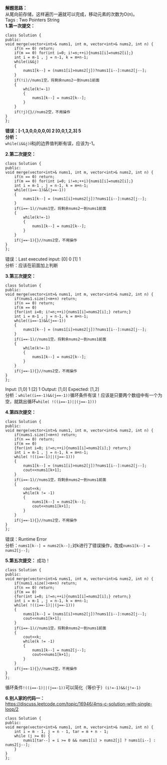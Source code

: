 **解题思路：**  
从尾向前存储，这样遍历一遍就可以完成，移动元素的次数为O(n)。   
Tags : Two Pointers String  
**1.第一次提交：**  

    class Solution {
	public:
    void merge(vector<int>& nums1, int m, vector<int>& nums2, int n) {
        if(n == 0) return;
        if(m == 0) for(int i=0; i!=n;++i){nums1[i]=nums2[i];}
        int i = m-1 , j = n-1, k = m+n-1;
        while(i&&j)
        {
            nums1[k--] = (nums1[i]>nums2[j])?nums1[i--]:nums2[j--];
        }
        if(!i)//nums1空，将剩余nums2一到nums1前面
        {
            while(k!=-1)
            {
                nums1[k--] = nums2[k--];
            }
        }
        if(!j){}//nums2空，不用操作
    }
	};

**错误：[-1,3,0,0,0,0,0]
2
[0,0,1,2,3]
5**  
**分析：**  
 `while(i&&j)`i和j的边界值判断有误，应该为-1。 

**2.第二次提交：**  
  
	class Solution {
	public:
    void merge(vector<int>& nums1, int m, vector<int>& nums2, int n) {
        if(n == 0) return;
        if(m == 0) for(int i=0; i!=n;++i){nums1[i]=nums2[i];}
        int i = m-1 , j = n-1, k = m+n-1;
        while((i==-1)&&(j==-1))
        {
            nums1[k--] = (nums1[i]>nums2[j])?nums1[i--]:nums2[j--];
        }
        if(i==-1)//nums1空，将剩余nums2一到nums1前面
        {
            while(k!=-1)
            {
                nums1[k--] = nums2[k--];
            }
        }
        if(j==-1){}//nums2空，不用操作
    }
	};
错误：Last executed input:
[0]
0
[1]
1   
分析：应该在前面加上判断  

**3.第三次提交：** 


	class Solution {
	public:
    void merge(vector<int>& nums1, int m, vector<int>& nums2, int n) {
        if(nums1.size()<m+n) return;
        if(n == 0) return;
        if(m == 0) 
        {for(int i=0; i!=n;++i){nums1[i]=nums2[i];} return;}
        int i = m-1 , j = n-1, k = m+n-1;
        while((i==-1)&&(j==-1))
        {
            nums1[k--] = (nums1[i]>nums2[j])?nums1[i--]:nums2[j--];
        }
        if(i==-1)//nums1空，将剩余nums2一到nums1前面
        {
            while(k!=-1)
            {
                nums1[k--] = nums2[k--];
            }
        }
        if(j==-1){}//nums2空，不用操作
    }
	}; 
Input:
[1,0]
1
[2]
1
Output:
[1,0]
Expected:
[1,2]  
分析：`while((i==-1)&&(j==-1))`循环条件有误！应该是只要两个数组中有一个为空，就跳出循环`while( !((i==-1)||(j==-1)))` 
 
**4.第四次提交：**

	class Solution {
	public:
    void merge(vector<int>& nums1, int m, vector<int>& nums2, int n) {
        if(nums1.size()<m+n) return;
        if(n == 0) return;
        if(m == 0) 
        {for(int i=0; i!=n;++i){nums1[i]=nums2[i];} return;}
        int i = m-1 , j = n-1, k = m+n-1;
        while( !((i==-1)||(j==-1)))
        {
            nums1[k--] = (nums1[i]>nums2[j])?nums1[i--]:nums2[j--];
            cout<<nums1[k+1];
        }
        if(i==-1)//nums1空，将剩余nums2一到nums1前面
        {
            cout<<k;
            while(k != -1)
            {
                nums1[k--] = nums2[k--];
                cout<<nums1[k+1];
            }
        }
        if(j==-1){}//nums2空，不用操作
    }
	}; 
错误：Runtime Error  
分析：`nums1[k--] = nums2[k--];`对k进行了错误操作，改成`nums1[k--] = nums2[j--];`

**5.第五次提交：**
成功！

	class Solution {
	public:
    void merge(vector<int>& nums1, int m, vector<int>& nums2, int n) {
        if(nums1.size()<m+n) return;
        if(n == 0) return;
        if(m == 0) 
        {for(int i=0; i!=n;++i){nums1[i]=nums2[i];} return;}
        int i = m-1 , j = n-1, k = m+n-1;
        while( !((i==-1)||(j==-1)))
        {
            nums1[k--] = (nums1[i]>nums2[j])?nums1[i--]:nums2[j--];
            cout<<nums1[k+1];
        }
        if(i==-1)//nums1空，将剩余nums2一到nums1前面
        {
            cout<<k;
            while(k != -1)
            {
                nums1[k--] = nums2[j--];
                cout<<nums1[k+1];
            }
        }
        if(j==-1){}//nums2空，不用操作
    }
	}; 

循环条件`!((i==-1)||(j==-1))`可以简化（等价于）`(i!=-1)&&(j!=-1)`

**6.别人家的代码一：**  
 https://discuss.leetcode.com/topic/16946/4ms-c-solution-with-single-loop/2  

	class Solution {
	public:
    void merge(vector<int>& nums1, int m, vector<int>& nums2, int n) {
        int i = m - 1, j = n - 1, tar = m + n - 1;
        while (j >= 0) {
            nums1[tar--] = i >= 0 && nums1[i] > nums2[j] ? nums1[i--] : nums2[j--];
        }
    }
	}; 
